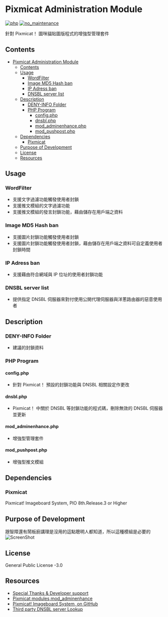 # Pixmicat Administration Module
[![php](https://github.takahashi65.info/lib_badge/php-5.3.0.svg)](https://www.php.net/) 
[![no_maintenance](https://github.takahashi65.info/lib_badge/no_maintenance.svg)](https://github.com/potch/unmaintained.tech)  

針對 Pixmicat！ 圖咪貓貼圖版程式的增強型管理套件  

## Contents
- [Pixmicat Administration Module](#pixmicat-administration-module)
  * [Contents](#contents)
  * [Usage](#usage)
    + [WordFilter](#wordfilter)
    + [Image MD5 Hash ban](#image-md5-hash-ban)
    + [IP Adress ban](#ip-adress-ban)
    + [DNSBL server list](#dnsbl-server-list)
  * [Description](#description)
    + [DENY-INFO Folder](#deny-info-folder)
    + [PHP Program](#php-program)
      - [config.php](#configphp)
      - [dnsbl.php](#dnsblphp)
      - [mod_adminenhance.php](#mod-adminenhancephp)
      - [mod_pushpost.php](#mod-pushpostphp)
  * [Dependencies](#dependencies)
    + [Pixmicat](#pixmicat)
  * [Purpose of Development](#purpose-of-development)
  * [License](#license)
  * [Resources](#resources)

## Usage
### WordFilter
- 支援文字過濾功能觸發使用者封鎖  
- 支援推文模組的文字過濾功能  
- 支援推文模組的發言封鎖功能，藉由儲存在用戶端之資料 

### Image MD5 Hash ban
- 支援圖片封鎖功能觸發使用者封鎖  
- 支援圖片封鎖功能觸發使用者封鎖，藉由儲存在用戶端之資料可自定義使用者封鎖時間

### IP Adress ban
- 支援藉由符合網域與 IP 位址的使用者封鎖功能

### DNSBL server list
- 提供指定 DNSBL 伺服器來對付使用公開代理伺服器與洋蔥路由器的惡意使用者  

## Description
### DENY-INFO Folder
- 建議的封鎖資料

### PHP Program
#### config.php
- 針對 Pixmicat！ 預設的封鎖功能與 DNSBL 相關設定作更改  

#### dnsbl.php  
- Pixmicat！ 中關於 DNSBL 等封鎖功能的程式碼，刪除無效的 DNSBL 伺服器並更新  

#### mod_adminenhance.php  
- 增強型管理套件  

#### mod_pushpost.php  
- 增強型推文模組

## Dependencies
### Pixmicat
Pixmicat! Imageboard System, PIO 8th.Release.3 or Higher

## Purpose of Development 
跟智障還有鬧板廚講理是沒用的這點聰明人都知道，所以這種模組是必要的  
![ScreenShot](https://github.takahashi65.info/lib_img/github_crazy_delphin.gif)

## License
General Public License -3.0

## Resources
- [Special Thanks & Developer support](https://github.com/ssk7833)
- [Pixmicat modules,mod_adminenhance](https://github.com/scribetw/pixmicat_modules/tree/develop/mod_adminenhance)  
- [Pixmicat! Imageboard System, on GitHub](https://github.com/scribetw/pixmicat/)  
- [Third party DNSBL server Lookup](http://www.dnsbl.info/dnsbl-database-check.php)
